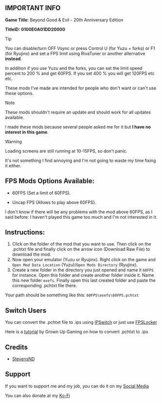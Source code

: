 ## IMPORTANT INFO

**Game Title**: Beyond Good & Evil - 20th Anniversary Edition

**TitleID: 0100E0A01DD20000**

> [!TIP]
You can disable/turn OFF Vsync or press Control U (for Yuzu + forks) or F1 (for Ryujinx) and set a FPS limit using RivaTuner or another alternative **instead**.

In addition if you use Yuzu and the forks, you can set the limit speed percent to 200 % and get 60FPS. If you set 400 % you will get 120FPS etc etc.

These mods I've made are intended for people who don't want or can't use these options.

> [!NOTE]
These mods shouldn't require an update and should work for all updates available.

I made these mods because several people asked me for it but **I have no interest in this game**.

> [!WARNING]
Loading screens are still running at 10-15FPS, so don't panic. 

It's not something I find annoying and I'm not going to waste my time fixing it either.

## FPS Mods Options Available:

- 60FPS (Set a limit of 60FPS).

- Uncap FPS (Allows to play above 60FPS). 

I don't know if there will be any problems with the mod above 60FPS, as I said before: I haven't played this game too much and I'm not interested in it.

## Instructions:

1. Click on the folder of the mod that you want to use. Then click on the .pchtxt file and finally click on the arrow icon (Download Raw File) to download the mod.
2. Now open your emulator (Yuzu or Ryujinx). Right click on the game and `Open Mod Data Location` (Yuzu)/`Open Mods Directory` (Ryujinx).
3. Create a new folder in the directory you just opened and name it `60FPS` for instance. Open this folder and create another folder inside it. Name this new folder `exefs`. Finally open this last created folder and paste the corresponding .pchtxt file there.

Your path should be something like this: `60FPS\exefs\60FPS.pchtxt`

## Switch Users

You can convert  the .pchtxt file to .ips using [IPSwitch](https://github.com/3096/ipswitch) or just use [FPSLocker](https://github.com/masagrator/FPSLocker)

Here is a [tutorial](https://youtu.be/m-V6Rs2sm9w?si=-b10u6yv0dhih5Kk) by Grown Up Gaming on how to convert .pchtxt to .ips

## Credits 

- [StevensND](https://linktr.ee/stevensmods)

## Support

If you want to support me and my job, you can do it on my [Social Media](https://linktr.ee/stevensmods)

You can also donate at my [Ko-Fi](https://ko-fi.com/stevenss)